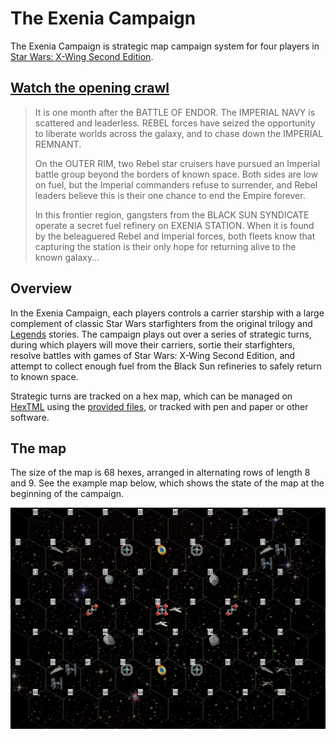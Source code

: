 # The Exenia Campaign

The Exenia Campaign is strategic map campaign system for four players in [Star Wars: X-Wing Second Edition](https://www.fantasyflightgames.com/en/products/x-wing-second-edition/).

## [Watch the opening crawl](https://njablonski.github.io/ExeniaCampaign/)

>It is one month after the BATTLE OF ENDOR. The IMPERIAL NAVY is scattered and leaderless. REBEL forces have seized the opportunity to liberate worlds across the galaxy, and to chase down the IMPERIAL REMNANT.
>
>On the OUTER RIM, two Rebel star cruisers have pursued an Imperial battle group beyond the borders of known space. Both sides are low on fuel, but the Imperial commanders refuse to surrender, and Rebel leaders believe this is their one chance to end the Empire forever.
>
>In this frontier region, gangsters from the BLACK SUN SYNDICATE operate a secret fuel refinery on EXENIA STATION. When it is found by the beleaguered Rebel and Imperial forces, both fleets know that capturing the station is their only hope for returning alive to the known galaxy...

## Overview

In the Exenia Campaign, each players controls a carrier starship with a large complement of classic Star Wars starfighters from the original trilogy and [Legends](https://starwars.fandom.com/wiki/Star_Wars_Legends) stories. The campaign plays out over a series of strategic turns, during which players will move their carriers, sortie their starfighters, resolve battles with games of Star Wars: X-Wing Second Edition, and attempt to collect enough fuel from the Black Sun refineries to safely return to known space.

Strategic turns are tracked on a hex map, which can be managed on [HexTML](https://hextml.playest.net/) using the [provided files](https://raw.githubusercontent.com/njablonski/ExeniaCampaign/master/assets/starting_map.html), or tracked with pen and paper or other software.

## The map

The size of the map is 68 hexes, arranged in alternating rows of length 8 and 9. See the example map below, which shows the state of the map at the beginning of the campaign.

![](./intro/initial_conditions.png)
